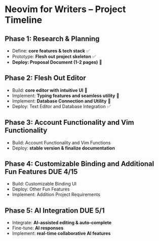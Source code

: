 # Neovim for Writers – Project Timeline

## Phase 1: Research & Planning

- Define: **core features & tech stack** ✅
- Prototype: **Flesh out project skeleton** ✅
- **Deploy: Proposal Document (1-2 pages)** 🚧

## Phase 2: Flesh Out Editor

- Build: **core editor with intuitive UI** 🚧
- Implement: **Typing features and seamless utility** 🚧
- Implement: **Database Connection and Utility** 🚧
- Deploy: Text Editor and Database Integration ✅

## Phase 3: Account Functionality and Vim Functionality

- Build: Account Functionality and Vim Functions
- Deploy: **stable version & finalize documentation**

## Phase 4: Customizable Binding and Additional Fun Features DUE 4/15

- Build: Customizable Binding UI
- Deploy: Other Fun Features
- Implement: Addition Project Requirements

## Phase 5: AI Integration DUE 5/1

- Integrate: **AI-assisted editing & auto-complete**
- Fine-tune: **AI responses**
- Implement: **real-time collaborative AI features**
